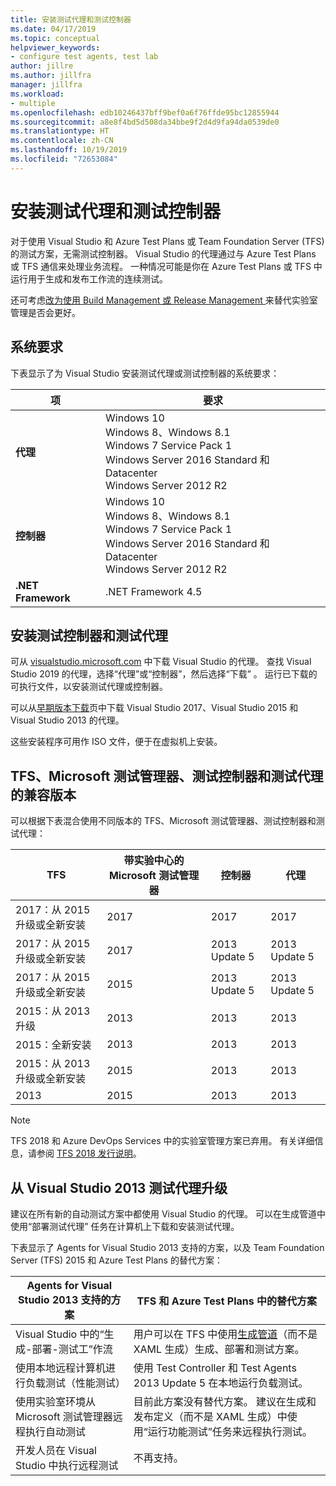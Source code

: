 ```yaml
---
title: 安装测试代理和测试控制器
ms.date: 04/17/2019
ms.topic: conceptual
helpviewer_keywords:
- configure test agents, test lab
author: jillre
ms.author: jillfra
manager: jillfra
ms.workload:
- multiple
ms.openlocfilehash: edb10246437bff9bef0a6f76ffde95bc12855944
ms.sourcegitcommit: a8e8f4bd5d508da34bbe9f2d4d9fa94da0539de0
ms.translationtype: HT
ms.contentlocale: zh-CN
ms.lasthandoff: 10/19/2019
ms.locfileid: "72653084"
---
```

# <a name="install-test-agents-and-test-controllers"></a>安装测试代理和测试控制器

对于使用 Visual Studio 和 Azure Test Plans 或 Team Foundation Server (TFS) 的测试方案，无需测试控制器。 Visual Studio 的代理通过与 Azure Test Plans 或 TFS 通信来处理业务流程。 一种情况可能是你在 Azure Test Plans 或 TFS 中运行用于生成和发布工作流的连续测试。

还可考虑[改为使用 Build Management 或 Release Management ](use-build-or-rm-instead-of-lab-management.md)来替代实验室管理是否会更好。

## <a name="system-requirements"></a>系统要求

下表显示了为 Visual Studio 安装测试代理或测试控制器的系统要求：

| 项 | 要求 |
| ---- | ------------ |
| **代理** | Windows 10<br />Windows 8、Windows 8.1<br />Windows 7 Service Pack 1<br />Windows Server 2016 Standard 和 Datacenter<br />Windows Server 2012 R2 |
| **控制器** | Windows 10<br />Windows 8、Windows 8.1<br />Windows 7 Service Pack 1<br />Windows Server 2016 Standard 和 Datacenter<br />Windows Server 2012 R2 |
| **.NET Framework** | .NET Framework 4.5 |

## <a name="install-the-test-controller-and-test-agents"></a>安装测试控制器和测试代理

可从 [visualstudio.microsoft.com](https://visualstudio.microsoft.com/downloads/?q=agents) 中下载 Visual Studio 的代理。 查找 Visual Studio 2019 的代理，选择“代理”或“控制器”，然后选择“下载”     。 运行已下载的可执行文件，以安装测试代理或控制器。

可以从[早期版本下载](https://visualstudio.microsoft.com/vs/older-downloads/)页中下载 Visual Studio 2017、Visual Studio 2015 和 Visual Studio 2013 的代理。

这些安装程序可用作 ISO 文件，便于在虚拟机上安装。

## <a name="compatible-versions-of-tfs-microsoft-test-manager-the-test-controller-and-test-agent"></a>TFS、Microsoft 测试管理器、测试控制器和测试代理的兼容版本

可以根据下表混合使用不同版本的 TFS、Microsoft 测试管理器、测试控制器和测试代理：

| TFS | 带实验中心的 Microsoft 测试管理器 | 控制器 | 代理 |
| --- | -------------------------------------- | ---------- | ----- |
| 2017：从 2015 升级或全新安装 | 2017 | 2017 | 2017 |
| 2017：从 2015 升级或全新安装 | 2017 | 2013 Update 5 | 2013 Update 5 |
| 2017：从 2015 升级或全新安装 | 2015 | 2013 Update 5 | 2013 Update 5 |
| 2015：从 2013 升级 | 2013 | 2013 |2013 |
| 2015：全新安装 | 2013 | 2013 | 2013 |
| 2015：从 2013 升级或全新安装 | 2015 | 2013 | 2013 |
| 2013 | 2015 | 2013 | 2013 |

> [!NOTE]
> TFS 2018 和 Azure DevOps Services 中的实验室管理方案已弃用。 有关详细信息，请参阅 [TFS 2018 发行说明](/visualstudio/releasenotes/tfs2018-relnotes#--removing-support-for-lab-center-and-automated-testing-flows-in-microsoft-test-manager)。

## <a name="upgrade-from-visual-studio-2013-test-agents"></a>从 Visual Studio 2013 测试代理升级

建议在所有新的自动测试方案中都使用 Visual Studio 的代理。 可以在生成管道中使用“部署测试代理”  任务在计算机上下载和安装测试代理。

下表显示了 Agents for Visual Studio 2013 支持的方案，以及 Team Foundation Server (TFS) 2015 和 Azure Test Plans 的替代方案：

| Agents for Visual Studio 2013 支持的方案 | TFS 和 Azure Test Plans 中的替代方案 |
| - | - |
| Visual Studio 中的“生成-部署-测试工”作流 | 用户可以在 TFS 中使用[生成管道](/azure/devops/pipelines/index?view=vsts)（而不是 XAML 生成）生成、部署和测试方案。 |
| 使用本地远程计算机进行负载测试（性能测试） | 使用 Test Controller 和 Test Agents 2013 Update 5 在本地运行负载测试。 |
| 使用实验室环境从 Microsoft 测试管理器远程执行自动测试 | 目前此方案没有替代方案。 建议在生成和发布定义（而不是 XAML 生成）中使用“运行功能测试”任务来远程执行测试。 |
| 开发人员在 Visual Studio 中执行远程测试 | 不再支持。 |
